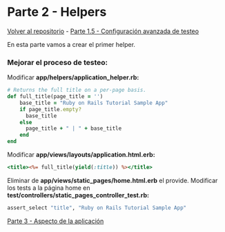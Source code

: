 # Parte 2 - Helpers

[Volver al repositorio](https://github.com/Elolawyn/Rails5Tutorial) - [Parte 1.5 - Configuración avanzada de testeo](https://github.com/Elolawyn/Rails5Tutorial/tree/master/docs/01_5/README.md)

En esta parte vamos a crear el primer helper.

### Mejorar el proceso de testeo:

Modificar **app/helpers/application_helper.rb:**

```ruby
# Returns the full title on a per-page basis.
def full_title(page_title = '')
	base_title = "Ruby on Rails Tutorial Sample App"
	if page_title.empty?
	  base_title
	else
	  page_title + " | " + base_title
	end
end
```

Modificar **app/views/layouts/application.html.erb:**

```RHTML
<title><%= full_title(yield(:title)) %></title>
```

Eliminar de **app/views/static_pages/home.html.erb** el provide. Modificar los tests a la página home en **test/controllers/static_pages_controller_test.rb:**

```ruby
assert_select "title", "Ruby on Rails Tutorial Sample App"
```

[Parte 3 - Aspecto de la aplicación](https://github.com/Elolawyn/Rails5Tutorial/tree/master/docs/03/README.md)
